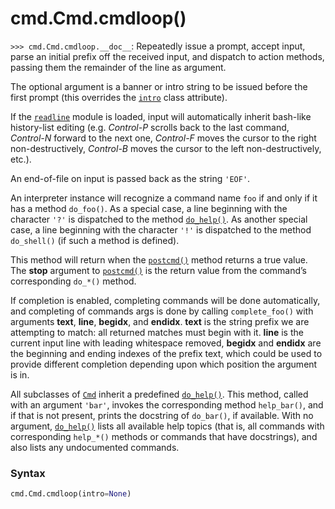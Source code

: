 # cmd.Cmd.cmdloop()

`>>> cmd.Cmd.cmdloop.__doc__`: Repeatedly issue a prompt, accept input, parse an initial prefix off the received input, and dispatch to action methods, passing them the remainder of the line as argument.

The optional argument is a banner or intro string to be issued before the first prompt (this overrides the [`intro`](/modules/cmd/Cmd/intro.md) class attribute).

If the [`readline`](/modules/readline/) module is loaded, input will automatically inherit bash-like history-list editing (e.g. *Control-P* scrolls back to the last command, *Control-N* forward to the next one, *Control-F* moves the cursor to the right non-destructively, *Control-B* moves the cursor to the left non-destructively, etc.).

An end-of-file on input is passed back as the string `'EOF'`.

An interpreter instance will recognize a command name `foo` if and only if it has a method `do_foo()`. As a special case, a line beginning with the character `'?'` is dispatched to the method [`do_help()`](/modules/cmd/Cmd/do_help.md). As another special case, a line beginning with the character `'!'` is dispatched to the method `do_shell()` (if such a method is defined).

This method will return when the [`postcmd()`](/modules/cmd/Cmd/postcmd.md) method returns a true value. The **stop** argument to [`postcmd()`](/modules/cmd/Cmd/postcmd.md) is the return value from the command’s corresponding `do_*()` method.

If completion is enabled, completing commands will be done automatically, and completing of commands args is done by calling `complete_foo()` with arguments **text**, **line**, **begidx**, and **endidx**. **text** is the string prefix we are attempting to match: all returned matches must begin with it. **line** is the current input line with leading whitespace removed, **begidx** and **endidx** are the beginning and ending indexes of the prefix text, which could be used to provide different completion depending upon which position the argument is in.

All subclasses of [`Cmd`](/modules/cmd/Cmd/) inherit a predefined [`do_help()`](/modules/cmd/Cmd/do_help.md). This method, called with an argument `'bar'`, invokes the corresponding method `help_bar()`, and if that is not present, prints the docstring of `do_bar()`, if available. With no argument, [`do_help()`](/modules/cmd/Cmd/do_help.md) lists all available help topics (that is, all commands with corresponding `help_*()` methods or commands that have docstrings), and also lists any undocumented commands.

### Syntax

```python
cmd.Cmd.cmdloop(intro=None)
```
